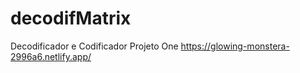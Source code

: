 # decodifMatrix
Decodificador e Codificador Projeto One
https://glowing-monstera-2996a6.netlify.app/
